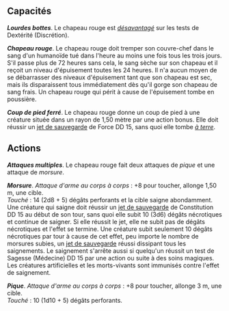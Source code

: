 ## Capacités
_**Lourdes bottes**_. Le chapeau rouge est [_désavantagé_](/utiliser-les-caracteristiques/#avantage-et-desavantage) sur les tests de Dextérité (Discrétion).

_**Chapeau rouge**_. Le chapeau rouge doit tremper son couvre-chef dans le sang d'un humanoïde tué dans l'heure au moins une fois tous les trois jours. S'il passe plus de 72 heures sans cela, le sang sèche sur son chapeau et il reçoit un niveau d'épuisement toutes les 24 heures. Il n'a aucun moyen de se débarrasser des niveaux d'épuisement tant que son chapeau est sec, mais ils disparaissent tous immédiatement dès qu'il gorge son chapeau de sang frais. Un chapeau rouge qui périt à cause de l'épuisement tombe en poussière.

_**Coup de pied ferré**_. Le chapeau rouge donne un coup de pied à une créature située dans un rayon de 1,50 mètre par une action bonus. Elle doit réussir un [jet de sauvegarde](/utiliser-les-caracteristiques/#jets-de-sauvegarde) de Force DD 15, sans quoi elle tombe [_à terre_](/gerer-la-sante-du-personnage/#a-terre).

## Actions
_**Attaques multiples**_. Le chapeau rouge fait deux attaques de _pique_ et une attaque de _morsure_.

_**Morsure**_. _Attaque d'arme au corps à corps_ : +8 pour toucher, allonge 1,50 m, une cible.  
_Touché_ : 14 (2d8 + 5) dégâts perforants et la cible saigne abondamment. Une créature qui saigne doit réussir un [jet de sauvegarde](/utiliser-les-caracteristiques/#jets-de-sauvegarde) de Constitution DD 15 au début de son tour, sans quoi elle subit 10 (3d6) dégâts nécrotiques et continue de saigner. Si elle réussit le jet, elle ne subit pas de dégâts nécrotiques et l'effet se termine. Une créature subit seulement 10 dégâts nécrotiques par tour à cause de cet effet, peu importe le nombre de morsures subies, un [jet de sauvegarde](/utiliser-les-caracteristiques/#jets-de-sauvegarde) réussi dissipant tous les saignements. Le saignement s'arrête aussi si quelqu'un réussit un test de Sagesse (Médecine) DD 15 par une action ou suite à des soins magiques. Les créatures artificielles et les morts-vivants sont immunisés contre l'effet de saignement.

_**Pique**_. _Attaque d'arme au corps à corps_ : +8 pour toucher, allonge 3 m, une cible.  
_Touché_ : 10 (1d10 + 5) dégâts perforants.
